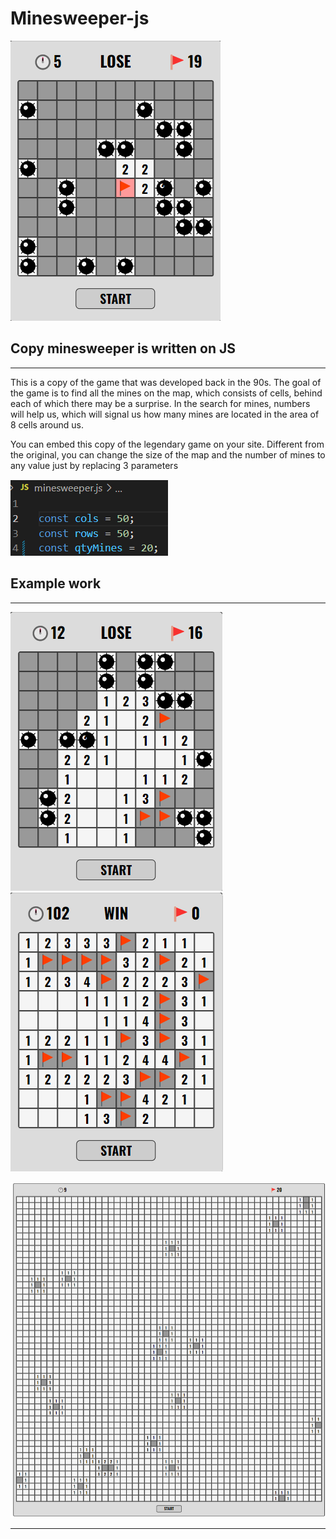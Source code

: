 # Minesweeper-js
![](screenshots/preview.png)
## Copy minesweeper is written on JS
___

This is a copy of the game that was developed back in the 90s. The goal of the game is to find all the mines on the map, which consists of cells, behind each of which there may be a surprise. In the search for mines, numbers will help us, which will signal us how many mines are located in the area of ​​8 cells around us.

You can embed this copy of the legendary game on your site. Different from the original, you can change the size of the map and the number of mines to any value just by replacing 3 parameters 

![](screenshots/where_to_change.png)

## Example work

___

![](screenshots/example_work.png) ![](screenshots/example_work_2.png)

![](screenshots/the_big_cart.png)

___


